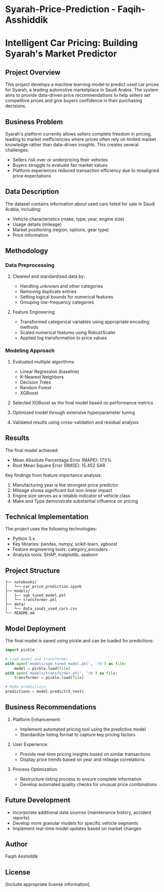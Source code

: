 # Syarah-Price-Prediction - Faqih-Asshiddik
# Intelligent Car Pricing: Building Syarah's Market Predictor

## Project Overview
This project develops a machine learning model to predict used car prices for Syarah, a leading automotive marketplace in Saudi Arabia. The system aims to provide data-driven price recommendations to help sellers set competitive prices and give buyers confidence in their purchasing decisions.

## Business Problem
Syarah's platform currently allows sellers complete freedom in pricing, leading to market inefficiencies where prices often rely on limited market knowledge rather than data-driven insights. This creates several challenges:
- Sellers risk over or underpricing their vehicles
- Buyers struggle to evaluate fair market values
- Platform experiences reduced transaction efficiency due to misaligned price expectations

## Data Description
The dataset contains information about used cars listed for sale in Saudi Arabia, including:
- Vehicle characteristics (make, type, year, engine size)
- Usage details (mileage)
- Market positioning (region, options, gear type)
- Price information

## Methodology

### Data Preprocessing
1. Cleaned and standardized data by:
   - Handling unknown and other categories
   - Removing duplicate entries
   - Setting logical bounds for numerical features
   - Grouping low-frequency categories

2. Feature Engineering:
   - Transformed categorical variables using appropriate encoding methods
   - Scaled numerical features using RobustScaler
   - Applied log transformation to price values

### Modeling Approach
1. Evaluated multiple algorithms:
   - Linear Regression (baseline)
   - K-Nearest Neighbors
   - Decision Trees
   - Random Forest
   - XGBoost

2. Selected XGBoost as the final model based on performance metrics
3. Optimized model through extensive hyperparameter tuning
4. Validated results using cross-validation and residual analysis

## Results
The final model achieved:
- Mean Absolute Percentage Error (MAPE): 17.5%
- Root Mean Square Error (RMSE): 15,452 SAR

Key findings from feature importance analysis:
1. Manufacturing year is the strongest price predictor
2. Mileage shows significant but non-linear impact
3. Engine size serves as a reliable indicator of vehicle class
4. Make and Type demonstrate substantial influence on pricing

## Technical Implementation
The project uses the following technologies:
- Python 3.x
- Key libraries: pandas, numpy, scikit-learn, xgboost
- Feature engineering tools: category_encoders
- Analysis tools: SHAP, matplotlib, seaborn

## Project Structure
```
├── notebooks/
│   └── car_price_prediction.ipynb
├── models/
│   ├── xgb_tuned_model.pkl
│   └── transformer.pkl
├── data/
│   └── data_saudi_used_cars.csv
└── README.md
```

## Model Deployment
The final model is saved using pickle and can be loaded for predictions:
```python
import pickle

# Load model and transformer
with open('models/xgb_tuned_model.pkl', 'rb') as file:
    model = pickle.load(file)
with open('models/transformer.pkl', 'rb') as file:
    transformer = pickle.load(file)

# Make predictions
predictions = model.predict(X_test)
```

## Business Recommendations
1. Platform Enhancement:
   - Implement automated pricing tool using the predictive model
   - Standardize listing format to capture key pricing factors

2. User Experience:
   - Provide real-time pricing insights based on similar transactions
   - Display price trends based on year and mileage correlations

3. Process Optimization:
   - Restructure listing process to ensure complete information
   - Develop automated quality checks for unusual price combinations

## Future Development
- Incorporate additional data sources (maintenance history, accident reports)
- Develop more granular models for specific vehicle segments
- Implement real-time model updates based on market changes

## Author
Faqih Asshiddik

## License
[Include appropriate license information]
